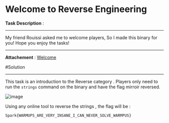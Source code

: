 # Welcome to Reverse Engineering

**Task Description** : 
____________________________________________________________________________________________________________

My friend Rouissi asked me to welcome players, So I made this binary for you! Hope you enjoy the tasks!

____________________________________________________________________________________________________________

**Attachement** : [Welcome](WELCOME) 

#Solution 
____________________________________________________________________________________________________________

This task is an introduction to the Reverse category . Players only need to run the `strings` command on the binary and have the flag mirroir reversed. 
 
 ![image](https://github.com/Garroura/Writeups/assets/164345052/db087c96-8503-483b-8fad-bca5ad3d53b0)

Using any online tool to reverse the strings , the flag will be : 
              
    Spark{WARMUPS_ARE_VERY_INSANE_I_CAN_NEVER_SOLVE_WARMPUS}
